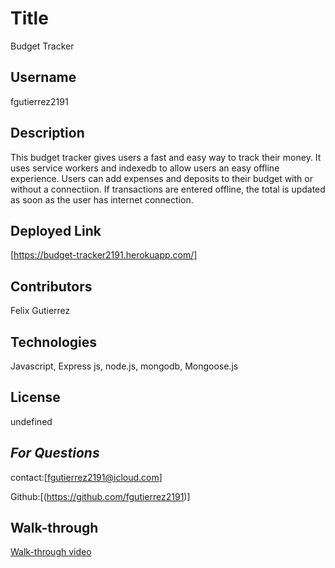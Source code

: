   # Title
  Budget Tracker

  ## Username
  fgutierrez2191

  ## Description
  This budget tracker gives users a fast and easy way to track their money. It uses service workers and indexedb to allow users an easy offline experience. Users can add expenses and deposits to their budget with or without a connectiion. If transactions are entered offline, the total is updated as soon as the user has internet connection.

  ## Deployed Link
  [https://budget-tracker2191.herokuapp.com/]

  ## Contributors
  Felix Gutierrez

  ## Technologies
  Javascript, Express js, node.js, mongodb, Mongoose.js

  ## License
  undefined

  ## *For Questions*
  contact:[fgutierrez2191@icloud.com]

  Github:[(https://github.com/fgutierrez2191)]

## Walk-through

[Walk-through video](https://drive.google.com/file/d/1JqxwrjUK-4CkBBhBUKbm9kOVmqz3PMu-/view)